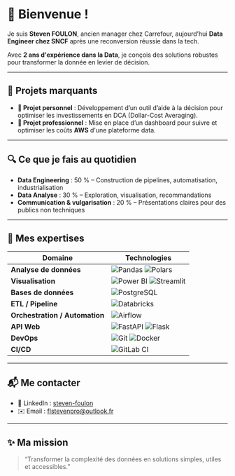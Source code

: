 # 👋 Bienvenue !

Je suis **Steven FOULON**, ancien manager chez Carrefour, aujourd’hui **Data Engineer chez SNCF** après une reconversion réussie dans la tech.

Avec **2 ans d'expérience dans la Data**, je conçois des solutions robustes pour transformer la donnée en levier de décision.

---

## 🚀 Projets marquants

* **🧠 Projet personnel** : Développement d’un outil d’aide à la décision pour optimiser les investissements en DCA (Dollar-Cost Averaging).
* **💼 Projet professionnel** : Mise en place d’un dashboard pour suivre et optimiser les coûts **AWS** d'une plateforme data.

---

## 🔍 Ce que je fais au quotidien

* **Data Engineering** : 50 % – Construction de pipelines, automatisation, industrialisation  
* **Data Analyse** : 30 % – Exploration, visualisation, recommandations  
* **Communication & vulgarisation** : 20 % – Présentations claires pour des publics non techniques  

---

## 🧰 Mes expertises

| Domaine                        | Technologies                                                                                                                                                                                                                   |
| ----------------------------- | ------------------------------------------------------------------------------------------------------------------------------------------------------------------------------------------------------------------------------ |
| **Analyse de données**         | ![Pandas](https://img.shields.io/badge/Pandas-150458.svg?style=for-the-badge&logo=pandas&logoColor=white) ![Polars](https://img.shields.io/badge/Polars-2C2C2C?style=for-the-badge)                      |
| **Visualisation**              | ![Power BI](https://img.shields.io/badge/Power%20BI-F2C811?style=for-the-badge&logo=powerbi&logoColor=black) ![Streamlit](https://img.shields.io/badge/Streamlit-FF4B4B.svg?style=for-the-badge&logo=streamlit&logoColor=white) |
| **Bases de données**           | ![PostgreSQL](https://img.shields.io/badge/PostgreSQL-336791.svg?style=for-the-badge&logo=postgresql&logoColor=white)                                                                                                         |
| **ETL / Pipeline**             | ![Databricks](https://img.shields.io/badge/Databricks-EF3E42.svg?style=for-the-badge&logo=databricks&logoColor=white)                                                                                                         |
| **Orchestration / Automation** | ![Airflow](https://img.shields.io/badge/Airflow-6A0DAD?style=for-the-badge&logo=apache-airflow&logoColor=white)                                                                                               |
| **API Web**                    | ![FastAPI](https://img.shields.io/badge/FastAPI-05998B.svg?style=for-the-badge&logo=fastapi&logoColor=white) ![Flask](https://img.shields.io/badge/Flask_API-000000.svg?style=for-the-badge&logo=flask&logoColor=white)       |
| **DevOps**                     | ![Git](https://img.shields.io/badge/Git-F05032.svg?style=for-the-badge&logo=git&logoColor=white) ![Docker](https://img.shields.io/badge/Docker-2496ED.svg?style=for-the-badge&logo=docker&logoColor=white)                    |
| **CI/CD**                      | ![GitLab CI](https://img.shields.io/badge/GitLab_CI-FC6D26.svg?style=for-the-badge&logo=gitlab&logoColor=white)                                                                                                                |

---

## 📬 Me contacter

* 💼 LinkedIn : [steven-foulon](https://www.linkedin.com/in/steven-foulon-69332514378921788486211/)
* ✉️ Email : [flstevenpro@outlook.fr](mailto:flstevenpro@outlook.fr)

---

## ✨ Ma mission

> “Transformer la complexité des données en solutions simples, utiles et accessibles.”
